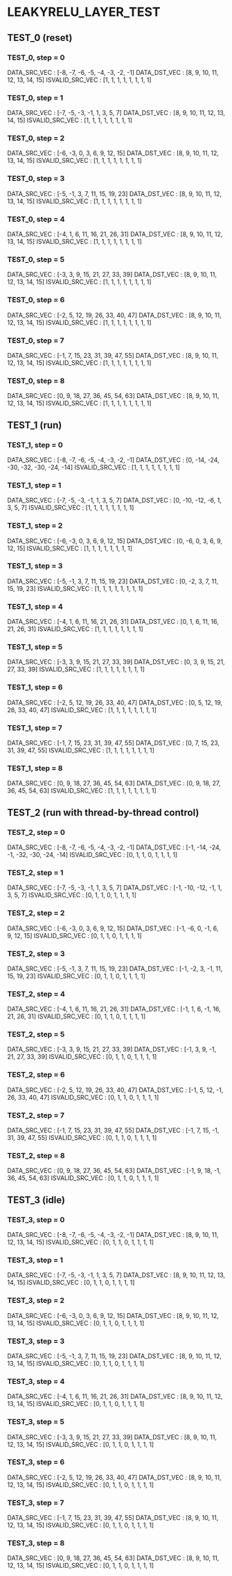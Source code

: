 # LEAKYRELU_LAYER_TEST

## TEST_0 (reset)

### TEST_0, step = 0

DATA_SRC_VEC : [-8, -7, -6, -5, -4, -3, -2, -1]
DATA_DST_VEC : [8, 9, 10, 11, 12, 13, 14, 15]
ISVALID_SRC_VEC : [1, 1, 1, 1, 1, 1, 1, 1]

### TEST_0, step = 1

DATA_SRC_VEC : [-7, -5, -3, -1, 1, 3, 5, 7]
DATA_DST_VEC : [8, 9, 10, 11, 12, 13, 14, 15]
ISVALID_SRC_VEC : [1, 1, 1, 1, 1, 1, 1, 1]

### TEST_0, step = 2

DATA_SRC_VEC : [-6, -3, 0, 3, 6, 9, 12, 15]
DATA_DST_VEC : [8, 9, 10, 11, 12, 13, 14, 15]
ISVALID_SRC_VEC : [1, 1, 1, 1, 1, 1, 1, 1]

### TEST_0, step = 3

DATA_SRC_VEC : [-5, -1, 3, 7, 11, 15, 19, 23]
DATA_DST_VEC : [8, 9, 10, 11, 12, 13, 14, 15]
ISVALID_SRC_VEC : [1, 1, 1, 1, 1, 1, 1, 1]

### TEST_0, step = 4

DATA_SRC_VEC : [-4, 1, 6, 11, 16, 21, 26, 31]
DATA_DST_VEC : [8, 9, 10, 11, 12, 13, 14, 15]
ISVALID_SRC_VEC : [1, 1, 1, 1, 1, 1, 1, 1]

### TEST_0, step = 5

DATA_SRC_VEC : [-3, 3, 9, 15, 21, 27, 33, 39]
DATA_DST_VEC : [8, 9, 10, 11, 12, 13, 14, 15]
ISVALID_SRC_VEC : [1, 1, 1, 1, 1, 1, 1, 1]

### TEST_0, step = 6

DATA_SRC_VEC : [-2, 5, 12, 19, 26, 33, 40, 47]
DATA_DST_VEC : [8, 9, 10, 11, 12, 13, 14, 15]
ISVALID_SRC_VEC : [1, 1, 1, 1, 1, 1, 1, 1]

### TEST_0, step = 7

DATA_SRC_VEC : [-1, 7, 15, 23, 31, 39, 47, 55]
DATA_DST_VEC : [8, 9, 10, 11, 12, 13, 14, 15]
ISVALID_SRC_VEC : [1, 1, 1, 1, 1, 1, 1, 1]

### TEST_0, step = 8

DATA_SRC_VEC : [0, 9, 18, 27, 36, 45, 54, 63]
DATA_DST_VEC : [8, 9, 10, 11, 12, 13, 14, 15]
ISVALID_SRC_VEC : [1, 1, 1, 1, 1, 1, 1, 1]

## TEST_1 (run)

### TEST_1, step = 0

DATA_SRC_VEC : [-8, -7, -6, -5, -4, -3, -2, -1]
DATA_DST_VEC : [0, -14, -24, -30, -32, -30, -24, -14]
ISVALID_SRC_VEC : [1, 1, 1, 1, 1, 1, 1, 1]

### TEST_1, step = 1

DATA_SRC_VEC : [-7, -5, -3, -1, 1, 3, 5, 7]
DATA_DST_VEC : [0, -10, -12, -6, 1, 3, 5, 7]
ISVALID_SRC_VEC : [1, 1, 1, 1, 1, 1, 1, 1]

### TEST_1, step = 2

DATA_SRC_VEC : [-6, -3, 0, 3, 6, 9, 12, 15]
DATA_DST_VEC : [0, -6, 0, 3, 6, 9, 12, 15]
ISVALID_SRC_VEC : [1, 1, 1, 1, 1, 1, 1, 1]

### TEST_1, step = 3

DATA_SRC_VEC : [-5, -1, 3, 7, 11, 15, 19, 23]
DATA_DST_VEC : [0, -2, 3, 7, 11, 15, 19, 23]
ISVALID_SRC_VEC : [1, 1, 1, 1, 1, 1, 1, 1]

### TEST_1, step = 4

DATA_SRC_VEC : [-4, 1, 6, 11, 16, 21, 26, 31]
DATA_DST_VEC : [0, 1, 6, 11, 16, 21, 26, 31]
ISVALID_SRC_VEC : [1, 1, 1, 1, 1, 1, 1, 1]

### TEST_1, step = 5

DATA_SRC_VEC : [-3, 3, 9, 15, 21, 27, 33, 39]
DATA_DST_VEC : [0, 3, 9, 15, 21, 27, 33, 39]
ISVALID_SRC_VEC : [1, 1, 1, 1, 1, 1, 1, 1]

### TEST_1, step = 6

DATA_SRC_VEC : [-2, 5, 12, 19, 26, 33, 40, 47]
DATA_DST_VEC : [0, 5, 12, 19, 26, 33, 40, 47]
ISVALID_SRC_VEC : [1, 1, 1, 1, 1, 1, 1, 1]

### TEST_1, step = 7

DATA_SRC_VEC : [-1, 7, 15, 23, 31, 39, 47, 55]
DATA_DST_VEC : [0, 7, 15, 23, 31, 39, 47, 55]
ISVALID_SRC_VEC : [1, 1, 1, 1, 1, 1, 1, 1]

### TEST_1, step = 8

DATA_SRC_VEC : [0, 9, 18, 27, 36, 45, 54, 63]
DATA_DST_VEC : [0, 9, 18, 27, 36, 45, 54, 63]
ISVALID_SRC_VEC : [1, 1, 1, 1, 1, 1, 1, 1]

## TEST_2 (run with thread-by-thread control)

### TEST_2, step = 0

DATA_SRC_VEC : [-8, -7, -6, -5, -4, -3, -2, -1]
DATA_DST_VEC : [-1, -14, -24, -1, -32, -30, -24, -14]
ISVALID_SRC_VEC : [0, 1, 1, 0, 1, 1, 1, 1]

### TEST_2, step = 1

DATA_SRC_VEC : [-7, -5, -3, -1, 1, 3, 5, 7]
DATA_DST_VEC : [-1, -10, -12, -1, 1, 3, 5, 7]
ISVALID_SRC_VEC : [0, 1, 1, 0, 1, 1, 1, 1]

### TEST_2, step = 2

DATA_SRC_VEC : [-6, -3, 0, 3, 6, 9, 12, 15]
DATA_DST_VEC : [-1, -6, 0, -1, 6, 9, 12, 15]
ISVALID_SRC_VEC : [0, 1, 1, 0, 1, 1, 1, 1]

### TEST_2, step = 3

DATA_SRC_VEC : [-5, -1, 3, 7, 11, 15, 19, 23]
DATA_DST_VEC : [-1, -2, 3, -1, 11, 15, 19, 23]
ISVALID_SRC_VEC : [0, 1, 1, 0, 1, 1, 1, 1]

### TEST_2, step = 4

DATA_SRC_VEC : [-4, 1, 6, 11, 16, 21, 26, 31]
DATA_DST_VEC : [-1, 1, 6, -1, 16, 21, 26, 31]
ISVALID_SRC_VEC : [0, 1, 1, 0, 1, 1, 1, 1]

### TEST_2, step = 5

DATA_SRC_VEC : [-3, 3, 9, 15, 21, 27, 33, 39]
DATA_DST_VEC : [-1, 3, 9, -1, 21, 27, 33, 39]
ISVALID_SRC_VEC : [0, 1, 1, 0, 1, 1, 1, 1]

### TEST_2, step = 6

DATA_SRC_VEC : [-2, 5, 12, 19, 26, 33, 40, 47]
DATA_DST_VEC : [-1, 5, 12, -1, 26, 33, 40, 47]
ISVALID_SRC_VEC : [0, 1, 1, 0, 1, 1, 1, 1]

### TEST_2, step = 7

DATA_SRC_VEC : [-1, 7, 15, 23, 31, 39, 47, 55]
DATA_DST_VEC : [-1, 7, 15, -1, 31, 39, 47, 55]
ISVALID_SRC_VEC : [0, 1, 1, 0, 1, 1, 1, 1]

### TEST_2, step = 8

DATA_SRC_VEC : [0, 9, 18, 27, 36, 45, 54, 63]
DATA_DST_VEC : [-1, 9, 18, -1, 36, 45, 54, 63]
ISVALID_SRC_VEC : [0, 1, 1, 0, 1, 1, 1, 1]

## TEST_3 (idle)

### TEST_3, step = 0

DATA_SRC_VEC : [-8, -7, -6, -5, -4, -3, -2, -1]
DATA_DST_VEC : [8, 9, 10, 11, 12, 13, 14, 15]
ISVALID_SRC_VEC : [0, 1, 1, 0, 1, 1, 1, 1]

### TEST_3, step = 1

DATA_SRC_VEC : [-7, -5, -3, -1, 1, 3, 5, 7]
DATA_DST_VEC : [8, 9, 10, 11, 12, 13, 14, 15]
ISVALID_SRC_VEC : [0, 1, 1, 0, 1, 1, 1, 1]

### TEST_3, step = 2

DATA_SRC_VEC : [-6, -3, 0, 3, 6, 9, 12, 15]
DATA_DST_VEC : [8, 9, 10, 11, 12, 13, 14, 15]
ISVALID_SRC_VEC : [0, 1, 1, 0, 1, 1, 1, 1]

### TEST_3, step = 3

DATA_SRC_VEC : [-5, -1, 3, 7, 11, 15, 19, 23]
DATA_DST_VEC : [8, 9, 10, 11, 12, 13, 14, 15]
ISVALID_SRC_VEC : [0, 1, 1, 0, 1, 1, 1, 1]

### TEST_3, step = 4

DATA_SRC_VEC : [-4, 1, 6, 11, 16, 21, 26, 31]
DATA_DST_VEC : [8, 9, 10, 11, 12, 13, 14, 15]
ISVALID_SRC_VEC : [0, 1, 1, 0, 1, 1, 1, 1]

### TEST_3, step = 5

DATA_SRC_VEC : [-3, 3, 9, 15, 21, 27, 33, 39]
DATA_DST_VEC : [8, 9, 10, 11, 12, 13, 14, 15]
ISVALID_SRC_VEC : [0, 1, 1, 0, 1, 1, 1, 1]

### TEST_3, step = 6

DATA_SRC_VEC : [-2, 5, 12, 19, 26, 33, 40, 47]
DATA_DST_VEC : [8, 9, 10, 11, 12, 13, 14, 15]
ISVALID_SRC_VEC : [0, 1, 1, 0, 1, 1, 1, 1]

### TEST_3, step = 7

DATA_SRC_VEC : [-1, 7, 15, 23, 31, 39, 47, 55]
DATA_DST_VEC : [8, 9, 10, 11, 12, 13, 14, 15]
ISVALID_SRC_VEC : [0, 1, 1, 0, 1, 1, 1, 1]

### TEST_3, step = 8

DATA_SRC_VEC : [0, 9, 18, 27, 36, 45, 54, 63]
DATA_DST_VEC : [8, 9, 10, 11, 12, 13, 14, 15]
ISVALID_SRC_VEC : [0, 1, 1, 0, 1, 1, 1, 1]


